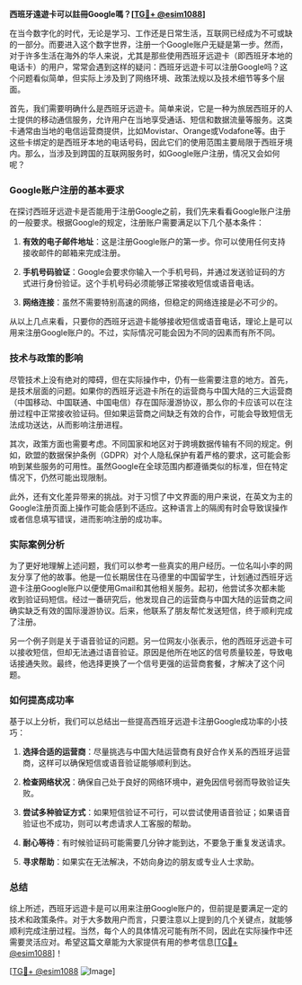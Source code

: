 **西班牙遠遊卡可以註冊Google嗎？[[TG💪+ @esim1088](https://t.me/s/esim1088)]**

在当今数字化的时代，无论是学习、工作还是日常生活，互联网已经成为不可或缺的一部分。而要进入这个数字世界，注册一个Google账户无疑是第一步。然而，对于许多生活在海外的华人来说，尤其是那些使用西班牙远遊卡（即西班牙本地的电话卡）的用户，常常会遇到这样的疑问：西班牙远遊卡可以注册Google吗？这个问题看似简单，但实际上涉及到了网络环境、政策法规以及技术细节等多个层面。

首先，我们需要明确什么是西班牙远遊卡。简单来说，它是一种为旅居西班牙的人士提供的移动通信服务，允许用户在当地享受通话、短信和数据流量等服务。这类卡通常由当地的电信运营商提供，比如Movistar、Orange或Vodafone等。由于这些卡绑定的是西班牙本地的电话号码，因此它们的使用范围主要局限于西班牙境内。那么，当涉及到跨国的互联网服务时，如Google账户注册，情况又会如何呢？

### Google账户注册的基本要求

在探讨西班牙远遊卡是否能用于注册Google之前，我们先来看看Google账户注册的一般要求。根据Google的规定，注册账户需要满足以下几个基本条件：

1. **有效的电子邮件地址**：这是注册Google账户的第一步。你可以使用任何支持接收邮件的邮箱来完成注册。
   
2. **手机号码验证**：Google会要求你输入一个手机号码，并通过发送验证码的方式进行身份验证。这个手机号码必须能够正常接收短信或语音电话。

3. **网络连接**：虽然不需要特别高速的网络，但稳定的网络连接是必不可少的。

从以上几点来看，只要你的西班牙远遊卡能够接收短信或语音电话，理论上是可以用来注册Google账户的。不过，实际情况可能会因为不同的因素而有所不同。

### 技术与政策的影响

尽管技术上没有绝对的障碍，但在实际操作中，仍有一些需要注意的地方。首先，是技术层面的问题。如果你的西班牙远遊卡所在的运营商与中国大陆的三大运营商（中国移动、中国联通、中国电信）存在国际漫游协议，那么你的卡应该可以在注册过程中正常接收验证码。但如果运营商之间缺乏有效的合作，可能会导致短信无法成功送达，从而影响注册进程。

其次，政策方面也需要考虑。不同国家和地区对于跨境数据传输有不同的规定。例如，欧盟的数据保护条例（GDPR）对个人隐私保护有着严格的要求，这可能会影响到某些服务的可用性。虽然Google在全球范围内都遵循类似的标准，但在特定情况下，仍然可能出现限制。

此外，还有文化差异带来的挑战。对于习惯了中文界面的用户来说，在英文为主的Google注册页面上操作可能会感到不适应。这种语言上的隔阂有时会导致误操作或者信息填写错误，进而影响注册的成功率。

### 实际案例分析

为了更好地理解上述问题，我们可以参考一些真实的用户经历。一位名叫小李的网友分享了他的故事。他是一位长期居住在马德里的中国留学生，计划通过西班牙远遊卡注册Google账户以便使用Gmail和其他相关服务。起初，他尝试多次都未能收到验证码短信。经过一番研究后，他发现自己的运营商与中国大陆的运营商之间确实缺乏有效的国际漫游协议。后来，他联系了朋友帮忙发送短信，终于顺利完成了注册。

另一个例子则是关于语音验证的问题。另一位网友小张表示，他的西班牙远遊卡可以接收短信，但却无法通过语音验证。原因是他所在地区的信号质量较差，导致电话接通失败。最终，他选择更换了一个信号更强的运营商套餐，才解决了这个问题。

### 如何提高成功率

基于以上分析，我们可以总结出一些提高西班牙远遊卡注册Google成功率的小技巧：

1. **选择合适的运营商**：尽量挑选与中国大陆运营商有良好合作关系的西班牙运营商，这样可以确保短信或语音验证能够顺利到达。

2. **检查网络状况**：确保自己处于良好的网络环境中，避免因信号弱而导致验证失败。

3. **尝试多种验证方式**：如果短信验证不可行，可以尝试使用语音验证；如果语音验证也不成功，则可以考虑请求人工客服的帮助。

4. **耐心等待**：有时候验证码可能需要几分钟才能到达，不要急于重复发送请求。

5. **寻求帮助**：如果实在无法解决，不妨向身边的朋友或专业人士求助。

### 总结

综上所述，西班牙远遊卡是可以用来注册Google账户的，但前提是要满足一定的技术和政策条件。对于大多数用户而言，只要注意以上提到的几个关键点，就能够顺利完成注册过程。当然，每个人的具体情况可能有所不同，因此在实际操作中还需要灵活应对。希望这篇文章能为大家提供有用的参考信息[[TG💪+ @esim1088](https://t.me/s/esim1088)]！

[[TG💪+ @esim1088](https://t.me/s/esim1088) ![Image](https://i.postimg.cc/4NQfJmqS/Snipaste-2025-05-13-00-14-12.png)]